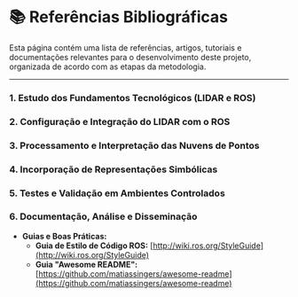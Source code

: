 # 📚 Referências Bibliográficas

Esta página contém uma lista de referências, artigos, tutoriais e documentações relevantes para o desenvolvimento deste projeto, organizada de acordo com as etapas da metodologia.

---

### 1. Estudo dos Fundamentos Tecnológicos (LIDAR e ROS)

### 2. Configuração e Integração do LIDAR com o ROS



### 3. Processamento e Interpretação das Nuvens de Pontos



### 4. Incorporação de Representações Simbólicas


### 5. Testes e Validação em Ambientes Controlados


### 6. Documentação, Análise e Disseminação

* **Guias e Boas Práticas:**
    * **Guia de Estilo de Código ROS:** [http://wiki.ros.org/StyleGuide](http://wiki.ros.org/StyleGuide)
    * **Guia "Awesome README":** [https://github.com/matiassingers/awesome-readme](https://github.com/matiassingers/awesome-readme)
